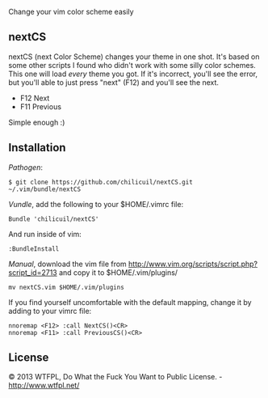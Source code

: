 Change your vim color scheme easily

nextCS
------

nextCS (next Color Scheme) changes your theme in one shot. It's based on some other scripts I found who didn't work with some silly color schemes. This one will load *every* theme you got. If it's incorrect, you'll see the error, but you'll able to just press "next" (F12) and you'll see the next.

- F12 Next
- F11 Previous

Simple enough :)

Installation
------------

*Pathogen*:

    $ git clone https://github.com/chilicuil/nextCS.git ~/.vim/bundle/nextCS

*Vundle*, add the following to your $HOME/.vimrc file:

    Bundle 'chilicuil/nextCS'

And run inside of vim:

    :BundleInstall

*Manual*, download the vim file from http://www.vim.org/scripts/script.php?script_id=2713 and copy it to $HOME/.vim/plugins/

    mv nextCS.vim $HOME/.vim/plugins

If you find yourself uncomfortable with the default mapping, change it by adding to your vimrc file:

    nnoremap <F12> :call NextCS()<CR>
    nnoremap <F11> :call PreviousCS()<CR>

License
-------

© 2013 WTFPL, Do What the Fuck You Want to Public License. - http://www.wtfpl.net/
